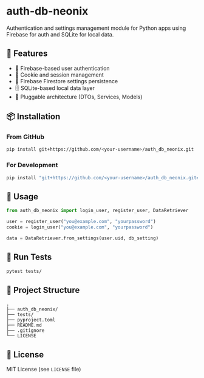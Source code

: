 # auth-db-neonix

Authentication and settings management module for Python apps using Firebase for auth and SQLite for local data.

## 🚀 Features

* 🔐 Firebase-based user authentication
* 🔁 Cookie and session management
* 💾 Firebase Firestore settings persistence
* 🗄️ SQLite-based local data layer
* 🧰 Pluggable architecture (DTOs, Services, Models)

## 📦 Installation

### From GitHub

```bash
pip install git+https://github.com/<your-username>/auth_db_neonix.git
```

### For Development

```bash
pip install "git+https://github.com/<your-username>/auth_db_neonix.git#egg=auth_db_neonix[dev]"
```

## 🔧 Usage

```python
from auth_db_neonix import login_user, register_user, DataRetriever

user = register_user("you@example.com", "yourpassword")
cookie = login_user("you@example.com", "yourpassword")

data = DataRetriever.from_settings(user.uid, db_setting)
```

## 🧪 Run Tests

```bash
pytest tests/
```

## 📁 Project Structure

```
.
├── auth_db_neonix/
├── tests/
├── pyproject.toml
├── README.md
├── .gitignore
└── LICENSE
```

## 📄 License

MIT License (see `LICENSE` file)
